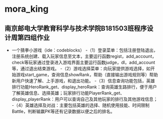 # mora_king
## 南京邮电大学教育科学与技术学院B181503班程序设计周第四组作业
- 一个猜拳小游戏（ide：codeblocks）
	-（1）登录菜单：包括注册登陆退出，注册系统创建、载入玩家信息至文本，主要运行函数regist，add_account，check等玩家通过登录进入游戏界面主要运行函数judge，dl，add_account等，通过退出结束游戏。
	-（2）游戏选择菜单：向玩家提供游戏选择，如开始游戏start_game，查询信息showRank，帮助（直接输出游戏规则等）帮助新用户快速了解、上手游戏，和退出功能。
	-（3）信息查询功能包括，英雄排行功能HeroRank_get、display_heroRank：查询英雄生路排行，便于用户了解英雄信息、选择英雄；玩家排行功能PlayerRank_get、display_playerRank：用户可以查询自己及其他玩家的排行及其他游戏信息；
	-（4）英雄选择及对战：主要包括英雄的选择、随机使用技能、时间限制Battle，判断输赢PK等还有记录数据以便之后的排名。
